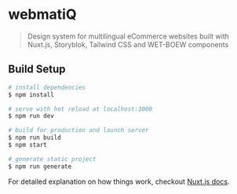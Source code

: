 # webmatiQ

> Design system for multilingual eCommerce websites built with Nuxt.js, Storyblok, Tailwind CSS and WET-BOEW components

## Build Setup

``` bash
# install dependencies
$ npm install

# serve with hot reload at localhost:3000
$ npm run dev

# build for production and launch server
$ npm run build
$ npm start

# generate static project
$ npm run generate
```

For detailed explanation on how things work, checkout [Nuxt.js docs](https://nuxtjs.org).
